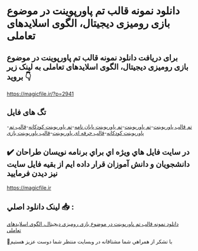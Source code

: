 # دانلود نمونه قالب تم پاورپوینت در موضوع بازی رومیزی دیجیتال، الگوی اسلایدهای تعاملی

## برای دریافت دانلود نمونه قالب تم پاورپوینت در موضوع بازی رومیزی دیجیتال، الگوی اسلایدهای تعاملی به لینک زیر بروید 👇

https://magicfile.ir/?p=2941

## تگ های فایل

-[تم قالب پاورپوینت](https://magicfile.ir/product/%d9%82%d8%a7%d9%84%d8%a8-%d9%be%d8%a7%d9%88%d8%b1%d9%be%d9%88%db%8c%d9%86%d8%aa-%d8%a8%d8%a7%d8%b2%db%8c-%d8%b1%d9%88%d9%85%db%8c%d8%b2%db%8c-%d8%af%db%8c%d8%ac%db%8c%d8%aa%d8%a7%d9%84-%d8%a7%d9%84%da%af%d9%88%db%8c-%d8%a7%d8%b3%d9%84%d8%a7%db%8c%d8%af%d9%87%d8%a7%db%8c-%d8%aa%d8%b9%d8%a7%d9%85%d9%84%db%8c/)-[تم پاورپوینت](https://magicfile.ir/product/%d9%82%d8%a7%d9%84%d8%a8-%d9%be%d8%a7%d9%88%d8%b1%d9%be%d9%88%db%8c%d9%86%d8%aa-%d8%a8%d8%a7%d8%b2%db%8c-%d8%b1%d9%88%d9%85%db%8c%d8%b2%db%8c-%d8%af%db%8c%d8%ac%db%8c%d8%aa%d8%a7%d9%84-%d8%a7%d9%84%da%af%d9%88%db%8c-%d8%a7%d8%b3%d9%84%d8%a7%db%8c%d8%af%d9%87%d8%a7%db%8c-%d8%aa%d8%b9%d8%a7%d9%85%d9%84%db%8c/)-[تم پاورپوینت پایان نامه](https://magicfile.ir/product/%d9%82%d8%a7%d9%84%d8%a8-%d9%be%d8%a7%d9%88%d8%b1%d9%be%d9%88%db%8c%d9%86%d8%aa-%d8%a8%d8%a7%d8%b2%db%8c-%d8%b1%d9%88%d9%85%db%8c%d8%b2%db%8c-%d8%af%db%8c%d8%ac%db%8c%d8%aa%d8%a7%d9%84-%d8%a7%d9%84%da%af%d9%88%db%8c-%d8%a7%d8%b3%d9%84%d8%a7%db%8c%d8%af%d9%87%d8%a7%db%8c-%d8%aa%d8%b9%d8%a7%d9%85%d9%84%db%8c/)-[تم پاورپوینت کودکانه](https://magicfile.ir/product/%d9%82%d8%a7%d9%84%d8%a8-%d9%be%d8%a7%d9%88%d8%b1%d9%be%d9%88%db%8c%d9%86%d8%aa-%d8%a8%d8%a7%d8%b2%db%8c-%d8%b1%d9%88%d9%85%db%8c%d8%b2%db%8c-%d8%af%db%8c%d8%ac%db%8c%d8%aa%d8%a7%d9%84-%d8%a7%d9%84%da%af%d9%88%db%8c-%d8%a7%d8%b3%d9%84%d8%a7%db%8c%d8%af%d9%87%d8%a7%db%8c-%d8%aa%d8%b9%d8%a7%d9%85%d9%84%db%8c/)-[قالب تم پاورپوینت کودکانه](https://magicfile.ir/product/%d9%82%d8%a7%d9%84%d8%a8-%d9%be%d8%a7%d9%88%d8%b1%d9%be%d9%88%db%8c%d9%86%d8%aa-%d8%a8%d8%a7%d8%b2%db%8c-%d8%b1%d9%88%d9%85%db%8c%d8%b2%db%8c-%d8%af%db%8c%d8%ac%db%8c%d8%aa%d8%a7%d9%84-%d8%a7%d9%84%da%af%d9%88%db%8c-%d8%a7%d8%b3%d9%84%d8%a7%db%8c%d8%af%d9%87%d8%a7%db%8c-%d8%aa%d8%b9%d8%a7%d9%85%d9%84%db%8c/)-[قالب حرفه ای پاورپوینت](https://magicfile.ir/product/%d9%82%d8%a7%d9%84%d8%a8-%d9%be%d8%a7%d9%88%d8%b1%d9%be%d9%88%db%8c%d9%86%d8%aa-%d8%a8%d8%a7%d8%b2%db%8c-%d8%b1%d9%88%d9%85%db%8c%d8%b2%db%8c-%d8%af%db%8c%d8%ac%db%8c%d8%aa%d8%a7%d9%84-%d8%a7%d9%84%da%af%d9%88%db%8c-%d8%a7%d8%b3%d9%84%d8%a7%db%8c%d8%af%d9%87%d8%a7%db%8c-%d8%aa%d8%b9%d8%a7%d9%85%d9%84%db%8c/)-[قالب پاورپوینت بازی](https://magicfile.ir/product/%d9%82%d8%a7%d9%84%d8%a8-%d9%be%d8%a7%d9%88%d8%b1%d9%be%d9%88%db%8c%d9%86%d8%aa-%d8%a8%d8%a7%d8%b2%db%8c-%d8%b1%d9%88%d9%85%db%8c%d8%b2%db%8c-%d8%af%db%8c%d8%ac%db%8c%d8%aa%d8%a7%d9%84-%d8%a7%d9%84%da%af%d9%88%db%8c-%d8%a7%d8%b3%d9%84%d8%a7%db%8c%d8%af%d9%87%d8%a7%db%8c-%d8%aa%d8%b9%d8%a7%d9%85%d9%84%db%8c/)

## ✔️ در سايت فايل هاي ويژه اي براي برنامه نويسان طراحان دانشجويان و دانش آموزان قرار داده ايم از بقيه فايل سايت نيز ديدن فرماييد

https://magicfile.ir


## لينک دانلود اصلي 📥 :

[دانلود نمونه قالب تم پاورپوینت در موضوع بازی رومیزی دیجیتال، الگوی اسلایدهای تعاملی](https://magicfile.ir/product/%d9%82%d8%a7%d9%84%d8%a8-%d9%be%d8%a7%d9%88%d8%b1%d9%be%d9%88%db%8c%d9%86%d8%aa-%d8%a8%d8%a7%d8%b2%db%8c-%d8%b1%d9%88%d9%85%db%8c%d8%b2%db%8c-%d8%af%db%8c%d8%ac%db%8c%d8%aa%d8%a7%d9%84-%d8%a7%d9%84%da%af%d9%88%db%8c-%d8%a7%d8%b3%d9%84%d8%a7%db%8c%d8%af%d9%87%d8%a7%db%8c-%d8%aa%d8%b9%d8%a7%d9%85%d9%84%db%8c/) 


🙏با تشکر از همراهي شما مشتاقانه در وبسایت منتظر شما دوست عزیز هستیم

